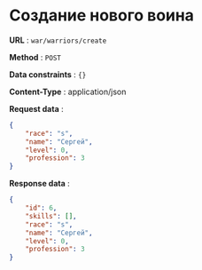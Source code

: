 #  Создание нового воина


**URL** : `war/warriors/create`

**Method** : `POST`

**Data constraints** : `{}`

**Content-Type** : application/json

**Request data** :
```json
{
    "race": "s",
    "name": "Сергей",
    "level": 0,
    "profession": 3
}
```

**Response data** :
```json
{
    "id": 6,
    "skills": [],
    "race": "s",
    "name": "Сергей",
    "level": 0,
    "profession": 3
}
```
